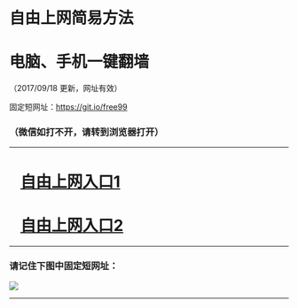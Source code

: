 ﻿# 自由上网简易方法

# 电脑、手机一键翻墙

（2017/09/18 更新，网址有效）

固定短网址：https://git.io/free99

### （微信如打不开，请转到浏览器打开）


***





# &nbsp;&nbsp; <a href="http://ft58492018.fwq-tz1005.info/fwqtz01.html?t=091800110004 " target="_blank">自由上网入口1</a>
# &nbsp;&nbsp; <a href="http://ft66931013.fwq-tz1006.info/fwqtz02.html?t=091800121913 " target="_blank">自由上网入口2</a>
***

### 请记住下图中固定短网址：

<img src="https://s3-us-west-2.amazonaws.com/fwq-1001/yjfq-20170905okok.png" /> 


***

